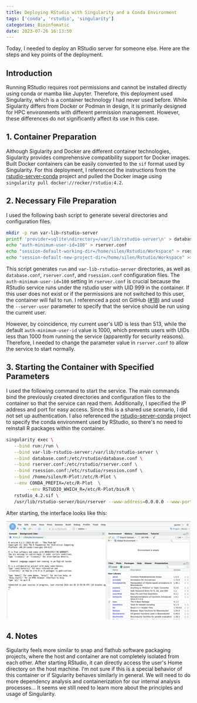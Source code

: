 ```yaml
---
title: Deploying RStudio with Singularity and a Conda Environment
tags: ['conda', 'rstudio', 'singularity']
categories: Bioinfomatic
date: 2023-07-26 16:13:50
---
```


Today, I needed to deploy an RStudio server for someone else. Here are the steps and key points of the deployment.
<!-- Abstract part -->
<!-- more -->

## Introduction
Running RStudio requires root permissions and cannot be installed directly using conda or mamba like Jupyter. Therefore, this deployment used Singularity, which is a container technology I had never used before. While Sigularity differs from Docker or Podman in design, it is primarily designed for HPC environments with different permission management. However, these differences do not significantly affect its use in this case.

## 1. Container Preparation
Although Sigularity and Docker are different container technologies, Sigularity provides comprehensive compatibility support for Docker images. Built Docker containers can be easily converted to the `sif` format used by Singularity. For this deployment, I referenced the instructions from the [rstudio-server-conda](https://github.com/grst/rstudio-server-conda/blob/master/README.md) project and pulled the Docker image using `singularity pull docker://rocker/rstudio:4.2`.

## 2. Necessary File Preparation

I used the following bash script to generate several directories and configuration files.

```bash
mkdir -p run var-lib-rstudio-server
printf 'provider=sqlite\ndirectory=/var/lib/rstudio-server\n' > database.conf
echo "auth-minimum-user-id=100" > rserver.conf
echo "session-default-working-dir=/home/silen/Rstudio/Workspace" > rsession.conf
echo "session-default-new-project-dir=/home/silen/Rstudio/Workspace" >> rsession.conf
```

This script generates `run` and `var-lib-rstudio-server` directories, as well as `database.conf`, `rserver.conf`, and `rsession.conf` configuration files. The `auth-minimum-user-id=100` setting in `rserver.conf` is crucial because the RStudio service runs under the rstudio user with UID 999 in the container. If this user does not exist or if the permissions are not switched to this user, the container will fail to run. I referenced a post on GitHub ([#18](https://github.com/grst/rstudio-server-conda/pull/18)) and used the `--server-user` parameter to specify that the service should be run using the current user.

However, by coincidence, my current user's UID is less than 513, while the default `auth-minimum-user-id` value is 1000, which prevents users with UIDs less than 1000 from running the service (apparently for security reasons). Therefore, I needed to change the parameter value in `rserver.conf` to allow the service to start normally.

## 3. Starting the Container with Specified Parameters

I used the following command to start the service. The main commands bind the previously created directories and configuration files to the container so that the service can read them. Additionally, I specified the IP address and port for easy access. Since this is a shared use scenario, I did not set up authentication. I also referenced the [rstudio-server-conda](https://github.com/grst/rstudio-server-conda/blob/master/README.md) project to specify the conda environment used by RStudio, so there's no need to reinstall R packages within the container.

```bash
singularity exec \
   --bind run:/run \
   --bind var-lib-rstudio-server:/var/lib/rstudio-server \
   --bind database.conf:/etc/rstudio/database.conf \
   --bind rserver.conf:/etc/rstudio/rserver.conf \
   --bind rsession.conf:/etc/rstudio/rsession.conf \
   --bind /home/silen/R-Plot:/etc/R-Plot \
   --env CONDA_PREFIX=/etc/R-Plot  \
        --env RSTUDIO_WHICH_R=/etc/R-Plot/bin/R \
   rstudio_4.2.sif \
   /usr/lib/rstudio-server/bin/rserver --www-address=0.0.0.0 --www-port=7788 --server-user=$(whoami)
```

After starting, the interface looks like this:

![ui](https://raw.githubusercontent.com/SilenWang/Gallary/master/2023/07/upgit_20230727_1690390228.png)

## 4. Notes

Sigularity feels more similar to snap and flathub software packaging projects, where the host and container are not completely isolated from each other. After starting RStudio, it can directly access the user's Home directory on the host machine. I'm not sure if this is a special behavior of this container or if Sigularity behaves similarly in general. We will need to do more dependency analysis and containerization for our internal analysis processes... It seems we still need to learn more about the principles and usage of Singularity.
```